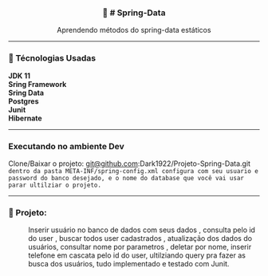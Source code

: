 
<p align="center">
  <h3 align="center">🚀 # Spring-Data</h3>

  <p align="center">
     Aprendendo métodos do spring-data estáticos 
   
  </p>
</p>

<hr />

### 🔖 Técnologias Usadas
<dl>
  <dt><strong>JDK 11</strong></dt>
  
  <dt><strong>Sring Framework</strong></dt>
  
  <dt><strong>Sring Data</strong></dt>
  
  <dt><strong>Postgres</strong></dt>
  
  <dt><strong>Junit</strong></dt>
  
   <dt><strong>Hibernate</strong></dt>
  

  
</dl>

<hr />


### Executando no ambiente Dev 
Clone/Baixar o projeto: git@github.com:Dark1922/Projeto-Spring-Data.git<br />
`dentro da pasta META-INF/spring-config.xml configura com seu usuario e password do banco desejado, e o nome do database que você vai usar parar ultilziar o projeto.`


<hr />

### 📑 Projeto:

<dd>Inserir usuário no banco de dados com seus dados , consulta pelo id do user , buscar todos user cadastrados , atualização dos dados do usuários, consultar nome por parametros , deletar por nome, inserir telefone em cascata pelo id do user, ultilziando query pra fazer as busca dos usuários, tudo implementado e testado com Junit.</dd>










